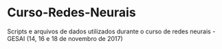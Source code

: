 # Curso-Redes-Neurais

Scripts e arquivos de dados utilizados durante o curso de redes neurais - GESAI (14, 16 e 18 de novembro de 2017)
